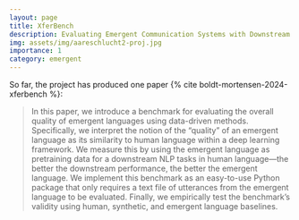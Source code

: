 ```yaml
---
layout: page
title: XferBench
description: Evaluating Emergent Communication Systems with Downstream Tasks
img: assets/img/aareschlucht2-proj.jpg
importance: 1
category: emergent
---
```


So far, the project has produced one paper {% cite boldt-mortensen-2024-xferbench %}:

> In this paper, we introduce a benchmark for evaluating the overall quality of emergent languages using data-driven methods. Specifically, we interpret the notion of the “quality” of an emergent language as its similarity to human language within a deep learning framework. We measure this by using the emergent language as pretraining data for a downstream NLP tasks in human language—the better the downstream performance, the better the emergent language. We implement this benchmark as an easy-to-use Python package that only requires a text file of utterances from the emergent language to be evaluated. Finally, we empirically test the benchmark’s validity using human, synthetic, and emergent language baselines.

